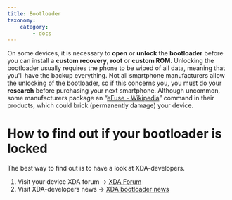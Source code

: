 ```yaml
---
title: Bootloader
taxonomy:
    category:
        - docs
---
```


On some devices, it is necessary to **open** or **unlock** the **bootloader** before you can install a **custom recovery**, **root** or **custom ROM**. 
Unlocking the bootloader usually requires the phone to be wiped of all data, meaning that you'll have the backup everything. 
Not all smartphone manufacturers allow the unlocking of the bootloader, so if this concerns you, you must do your **research** before purchasing your next smartphone. 
Although uncommon, some manufacturers package an “[eFuse - Wikipedia](https://en.wikipedia.org/wiki/EFUSE)” command in their products, which could brick (permanently damage) your device. 

# How to find out if your bootloader is locked

The best way to find out is to have a look at XDA-developers.

1. Visit your device XDA forum -> [XDA Forum](https://forum.xda-developers.com/)
2. Visit XDA-developers news -> [XDA bootloader news](https://www.xda-developers.com/tag/bootloader/)
